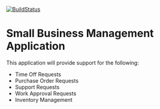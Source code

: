 [![BuildStatus](https://travis-ci.org/mattrothstein/small-business-management.svg?branch=master)](https://travis-ci.org/mattrothstein/small-business-management)

# Small Business Management Application

This application will provide support for the following:
* Time Off Requests
* Purchase Order Requests
* Support Requests
* Work Approval Requests
* Inventory Management
